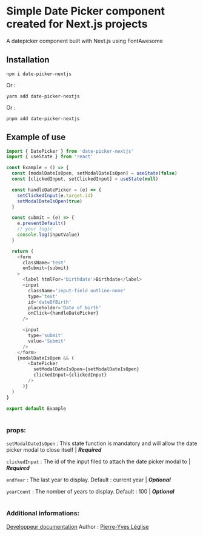 # Simple Date Picker component created for Next.js projects

A datepicker component built with Next.js using FontAwesome

## Installation

```
npm i date-picker-nextjs
```

Or :

```
yarn add date-picker-nextjs
```

Or :

```
pnpm add date-picker-nextjs
```

## Example of use

```js
import { DatePicker } from 'date-picker-nextjs'
import { useState } from 'react'

const Example = () => {
  const [modalDateIsOpen, setModalDateIsOpen] = useState(false)
  const [clickedInput, setClickedInput] = useState(null)

  const handleDatePicker = (e) => {
    setClickedInput(e.target.id)
    setModalDateIsOpen(true)
  }

  const submit = (e) => {
    e.preventDefault()
    // your logic
    console.log(inputValue)
  }

  return (
    <form
      className='test'
      onSubmit={submit}
    >
      <label htmlFor='birthdate'>Birthdate</label>
      <input
        className='input-field outline-none'
        type='text'
        id='dateOfBirth'
        placeholder='Date of birth'
        onClick={handleDatePicker}
      />

      <input
        type='submit'
        value='Submit'
      />
    </form>
    {modalDateIsOpen && (
        <DatePicker
          setModalDateIsOpen={setModalDateIsOpen}
          clickedInput={clickedInput}
        />
      )}
  )
}

export default Example
```

#

### props:

`setModalDateIsOpen` : This state function is mandatory and will allow the date picker modal to close itself | _**Required**_

`clickedInput` : The id of the input filed to attach the date picker modal to
| _**Required**_

`endYear` : The last year to display. Default : current year | _**Optional**_

`yearCount` : The nomber of years to display. Default : 100 | _**Optional**_

#

### Additional informations:

[Developpeur documentation](https://pyleglise.github.io/date-picker/)
Author : [Pierre-Yves Léglise](https://github.com/pyleglise/)
